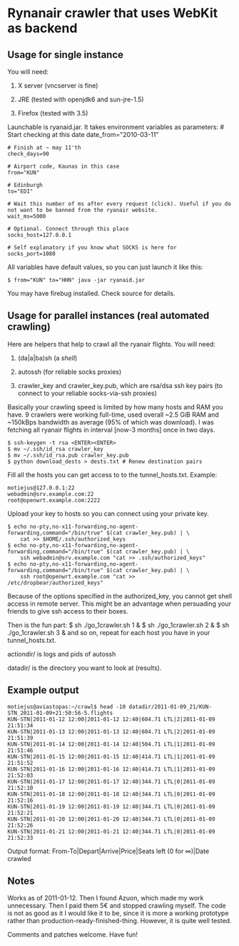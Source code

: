 Rynanair crawler that uses WebKit as backend
============================================

Usage for single instance
-------------------

You will need:

1. X server (vncserver is fine)

2. JRE (tested with openjdk6 and sun-jre-1.5)

3. Firefox (tested with 3.5)

Launchable is ryanaid.jar. It takes environment variables as parameters:
    # Start checking at this date
    date_from="2010-03-11"

    # Finish at ~ may 11'th
    check_days=90 

    # Airport code, Kaunas in this case
    from="KUN"

    # Edinburgh
    to="EDI"

    # Wait this number of ms after every request (click). Useful if you do not want to be banned from the ryanair website.
    wait_ms=5000

    # Optional. Connect through this place
    socks_host=127.0.0.1

    # Self explanatory if you know what SOCKS is here for
    socks_port=1080

All variables have default values, so you can just launch it like this:

    $ from="KUN" to="HHN" java -jar ryanaid.jar

You may have firebug installed. Check source for details.

Usage for parallel instances (real automated crawling)
------------------------------------------------------

Here are helpers that help to crawl all the ryanair flights. You will need:

1. (da|a|ba)sh (a _shell_)

2. autossh (for reliable socks proxies)

3. crawler_key and crawler_key.pub, which are rsa/dsa ssh key pairs (to connect to your reliable socks-via-ssh proxies)

Basically your crawling speed is limited by how many hosts and RAM you have.
9 crawlers were working full-time, used overall ~2.5 GiB RAM and ~150kBps bandwidth as average (95% of which was download).
I was fetching all ryanair flights in interval [now-3 months] once in two days.

    $ ssh-keygen -t rsa <ENTER><ENTER>
    $ mv ~/.ssh/id_rsa crawler_key
    $ mv ~/.ssh/id_rsa.pub crawler_key.pub
    $ python download_dests > dests.txt # Renew destination pairs

Fill all the hosts you can get access to to the tunnel_hosts.txt. Example:

    motiejus@127.0.0.1:22
    webadmin@srv.example.com:22
    root@openwrt.example.com:2222

Upload your key to hosts so you can connect using your private key.

    $ echo no-pty,no-x11-forwarding,no-agent-forwarding,command="/bin/true" $(cat crawler_key.pub) | \
        cat >> $HOME/.ssh/authorized_keys
    $ echo no-pty,no-x11-forwarding,no-agent-forwarding,command="/bin/true" $(cat crawler_key.pub) | \
        ssh webadmin@srv.example.com "cat >> .ssh/authorized_keys"
    $ echo no-pty,no-x11-forwarding,no-agent-forwarding,command="/bin/true" $(cat crawler_key.pub) | \
        ssh root@openwrt.example.com "cat >> /etc/dropbear/authorized_keys"

Because of the options specified in the authorized_key, you cannot get shell access in remote server.
This might be an advantage when persuading your friends to give ssh access to their boxes.

Then is the fun part:
    $ sh ./go_1crawler.sh 1 &
    $ sh ./go_1crawler.sh 2 &
    $ sh ./go_1crawler.sh 3 &
and so on, repeat for each host you have in your tunnel_hosts.txt.

actiondir/ is logs and pids of autossh

datadir/ is the directory you want to look at (results).

Example output
-------------
    motiejus@aviastopas:~/crawl$ head -10 datadir/2011-01-09_21/KUN-STN_2011-01-09+21:50:56-5.flights
    KUN-STN|2011-01-12 12:00|2011-01-12 12:40|604.71 LTL|2|2011-01-09 21:51:34
    KUN-STN|2011-01-13 12:00|2011-01-13 12:40|604.71 LTL|2|2011-01-09 21:51:39
    KUN-STN|2011-01-14 12:00|2011-01-14 12:40|504.71 LTL|1|2011-01-09 21:51:46
    KUN-STN|2011-01-15 12:00|2011-01-15 12:40|414.71 LTL|1|2011-01-09 21:51:52
    KUN-STN|2011-01-16 12:00|2011-01-16 12:40|414.71 LTL|1|2011-01-09 21:52:03
    KUN-STN|2011-01-17 12:00|2011-01-17 12:40|344.71 LTL|0|2011-01-09 21:52:10
    KUN-STN|2011-01-18 12:00|2011-01-18 12:40|344.71 LTL|0|2011-01-09 21:52:16
    KUN-STN|2011-01-19 12:00|2011-01-19 12:40|344.71 LTL|0|2011-01-09 21:52:21
    KUN-STN|2011-01-20 12:00|2011-01-20 12:40|344.71 LTL|0|2011-01-09 21:52:26
    KUN-STN|2011-01-21 12:00|2011-01-21 12:40|344.71 LTL|0|2011-01-09 21:52:33

Output format:
    From-To|Depart|Arrive|Price|Seats left (0 for ∞)|Date crawled

Notes
-----------
Works as of 2011-01-12. Then I found Azuon, which made my work unnecessary. Then I paid them 5€ and stopped crawling myself.
The code is not as good as it I would like it to be, since it is more a working prototype rather than production-ready-finished-thing.
However, it is quite well tested.

Comments and patches welcome. Have fun!

